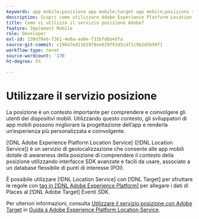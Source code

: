 ```yaml
---
keywords: app mobile;posizione app mobile;target app mobile;posizioni target mobili;servizio posizione;servizio posizione;servizio posizione adobe experience cloud;punti di interesse;sdk;posizione
description: Scopri come utilizzare Adobe Experience Platform Location Service per abilitare le app mobili con la consapevolezza della posizione.
title: Come si utilizza il servizio posizione Adobe?
feature: Implement Mobile
role: Developer
exl-id: 130d78e6-f361-4e8a-aa0e-f31bfd6b4dfa
source-git-commit: c196b7e41101978ee029f93d5cd71c9b2d5b99f1
workflow-type: tm+mt
source-wordcount: '176'
ht-degree: 5%

---
```


# Utilizzare il servizio posizione

La posizione è un contesto importante per comprendere e coinvolgere gli utenti dei dispositivi mobili. Utilizzando questo contesto, gli sviluppatori di app mobili possono migliorare la progettazione dell’app e renderla un’esperienza più personalizzata e coinvolgente.

[!DNL Adobe Experience Platform Location Service] ([!DNL Location Service]) è un servizio di geolocalizzazione che consente alle app mobili dotate di awareness della posizione di comprendere il contesto della posizione utilizzando interfacce SDK avanzate e facili da usare, associate a un database flessibile di punti di interesse (POI).

È possibile utilizzare [!DNL Location Service] con [!DNL Target] per sfruttare le regole con [tag in [!DNL Adobe Experience Platform]](https://experienceleague.adobe.com/docs/experience-platform/tags/home.html?lang=it) per allegare i dati di Places al [!DNL Adobe Target] Eventi SDK.

Per ulteriori informazioni, consulta [Utilizzare il servizio posizione con Adobe Target](https://experienceleague.adobe.com/docs/places/using/use-places-with-other-solutions/places-target/places-target.html) in [Guida a Adobe Experience Platform Location Service](https://experienceleague.adobe.com/docs/places/using/home.html).
